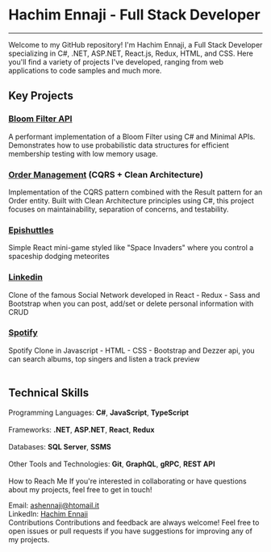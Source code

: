 <h1>Hachim Ennaji - Full Stack Developer</h1>
<hr>
Welcome to my GitHub repository! I'm Hachim Ennaji, a Full Stack Developer specializing in C#, .NET, ASP.NET, React.js, Redux, HTML, and CSS. Here you'll find a variety of projects I've developed, ranging from web applications to code samples and much more.

<br>


<h2>Key Projects</h2>
 
### [Bloom Filter API](https://github.com/HachimEnnaji/BloomFilter)
A performant implementation of a Bloom Filter using C# and Minimal APIs. Demonstrates how to use probabilistic data structures for efficient membership testing with low memory usage.

### [Order Management](https://github.com/HachimEnnaji/OrderByCQRS) (CQRS + Clean Architecture)
Implementation of the CQRS pattern combined with the Result pattern for an Order entity. Built with Clean Architecture principles using C#, this project focuses on maintainability, separation of concerns, and testability.

### [Epishuttles](https://github.com/HachimEnnaji/epishuttles)
 
Simple React mini-game styled like "Space Invaders" where you control a spaceship dodging meteorites

### [Linkedin](https://github.com/HachimEnnaji/build-weed-react-redux-linkedin)
Clone of the famous Social Network developed in React - Redux - Sass and Bootstrap when you can post, add/set or delete personal information with CRUD

### [Spotify](https://github.com/HachimEnnaji/BUILD-WEEK-II)
Spotify Clone in Javascript - HTML - CSS - Bootstrap  and Dezzer api, you can search albums, top singers and listen a track preview 
<br><br>

<h2>Technical Skills</h2>
Programming Languages: <b>C#</b>, <b>JavaScript</b>, <b>TypeScript</b> <br> <br>
Frameworks: <b>.NET</b>, <b>ASP.NET</b>, <b>React</b>, <b>Redux</b> <br> <br>
Databases: <b>SQL Server</b>, <b>SSMS</b> <br> <br>
Other Tools and Technologies: <b>Git</b>,  <b>GraphQL</b>, <b>gRPC</b>, <b>REST API</b> <br> <br>
How to Reach Me
If you're interested in collaborating or have questions about my projects, feel free to get in touch!

Email: ashennaji@htomail.it <br>
LinkedIn: <a href="https://www.linkedin.com/in/hachim-ennaji/">Hachim Ennaji</a> <br>
Contributions
Contributions and feedback are always welcome! Feel free to open issues or pull requests if you have suggestions for improving any of my projects.

